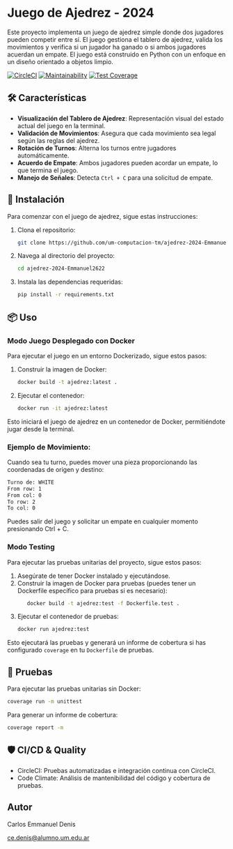 # Juego de Ajedrez - 2024
Este proyecto implementa un juego de ajedrez simple donde dos jugadores pueden competir entre sí. El juego gestiona el tablero de ajedrez, valida los movimientos y verifica si un jugador ha ganado o si ambos jugadores acuerdan un empate. El juego está construido en Python con un enfoque en un diseño orientado a objetos limpio.

[![CircleCI](https://dl.circleci.com/status-badge/img/gh/um-computacion-tm/ajedrez-2024-Emmanuel2622/tree/main.svg?style=svg)](https://dl.circleci.com/status-badge/redirect/gh/um-computacion-tm/ajedrez-2024-Emmanuel2622/tree/main)
[![Maintainability](https://api.codeclimate.com/v1/badges/68ee2052845e730b851a/maintainability)](https://codeclimate.com/github/um-computacion-tm/ajedrez-2024-Emmanuel2622/maintainability)
[![Test Coverage](https://api.codeclimate.com/v1/badges/68ee2052845e730b851a/test_coverage)](https://codeclimate.com/github/um-computacion-tm/ajedrez-2024-Emmanuel2622/test_coverage)

## 🛠️ Características
- **Visualización del Tablero de Ajedrez**: Representación visual del estado actual del juego en la terminal.
- **Validación de Movimientos**: Asegura que cada movimiento sea legal según las reglas del ajedrez.
- **Rotación de Turnos**: Alterna los turnos entre jugadores automáticamente.
- **Acuerdo de Empate**: Ambos jugadores pueden acordar un empate, lo que termina el juego.
- **Manejo de Señales**: Detecta `Ctrl + C` para una solicitud de empate.
  
## 🚀 Instalación
Para comenzar con el juego de ajedrez, sigue estas instrucciones:

1. Clona el repositorio:
   ```bash
   git clone https://github.com/um-computacion-tm/ajedrez-2024-Emmanuel2622.git

2. Navega al directorio del proyecto:
   ```bash
   cd ajedrez-2024-Emmanuel2622
   ```
3. Instala las dependencias requeridas:
   ```bash
   pip install -r requirements.txt
   ```
## 📦 Uso

### Modo Juego Desplegado con Docker
Para ejecutar el juego en un entorno Dockerizado, sigue estos pasos:
   
1. Construir la imagen de Docker:
   ```bash
   docker build -t ajedrez:latest .
   ```

2. Ejecutar el contenedor:
   ```bash
   docker run -it ajedrez:latest
   ```
Esto iniciará el juego de ajedrez en un contenedor de Docker, permitiéndote jugar desde la terminal.

### Ejemplo de Movimiento:
Cuando sea tu turno, puedes mover una pieza proporcionando las coordenadas de origen y destino:
   ```bash
   Turno de: WHITE
   From row: 1
   From col: 0
   To row: 2
   To col: 0
   ```
Puedes salir del juego y solicitar un empate en cualquier momento presionando Ctrl + C.

### Modo Testing
Para ejecutar las pruebas unitarias del proyecto, sigue estos pasos:

1. Asegúrate de tener Docker instalado y ejecutándose.
2. Construir la imagen de Docker para pruebas (puedes tener un Dockerfile específico para pruebas si es necesario):
   ```bash
      docker build -t ajedrez:test -f Dockerfile.test .
   ```
3. Ejecutar el contenedor de pruebas:
   ```bash
   docker run ajedrez:test
   ```
Esto ejecutará las pruebas y generará un informe de cobertura si has configurado `coverage` en tu `Dockerfile` de pruebas.

## 🧪 Pruebas

Para ejecutar las pruebas unitarias sin Docker:
```bash
coverage run -m unittest
```
Para generar un informe de cobertura:
```bash
coverage report -m
```

## 🛡️ CI/CD & Quality

- CircleCI: Pruebas automatizadas e integración continua con CircleCI.
- Code Climate: Análisis de mantenibilidad del código y cobertura de pruebas.

## Autor

Carlos Emmanuel Denis

ce.denis@alumno.um.edu.ar